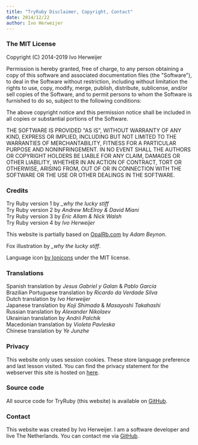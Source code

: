 ```yaml
---
title: "TryRuby Disclaimer, Copyright, Contact"
date: 2014/12/22
author: Ivo Herweijer
---
```


### The MIT License

Copyright (C) 2014-2019 Ivo Herweijer

Permission is hereby granted, free of charge, to any person obtaining a copy
of this software and associated documentation files (the "Software"), to deal
in the Software without restriction, including without limitation the rights
to use, copy, modify, merge, publish, distribute, sublicense, and/or sell
copies of the Software, and to permit persons to whom the Software is
furnished to do so, subject to the following conditions:

The above copyright notice and this permission notice shall be included in
all copies or substantial portions of the Software.

THE SOFTWARE IS PROVIDED "AS IS", WITHOUT WARRANTY OF ANY KIND, EXPRESS OR
IMPLIED, INCLUDING BUT NOT LIMITED TO THE WARRANTIES OF MERCHANTABILITY,
FITNESS FOR A PARTICULAR PURPOSE AND NONINFRINGEMENT. IN NO EVENT SHALL THE
AUTHORS OR COPYRIGHT HOLDERS BE LIABLE FOR ANY CLAIM, DAMAGES OR OTHER
LIABILITY, WHETHER IN AN ACTION OF CONTRACT, TORT OR OTHERWISE, ARISING FROM,
OUT OF OR IN CONNECTION WITH THE SOFTWARE OR THE USE OR OTHER DEALINGS IN
THE SOFTWARE.

### Credits

Try Ruby version 1 by _\_why the lucky stiff_  
Try Ruby version 2 by _Andrew McElroy & David Miani_  
Try Ruby version 3 by _Eric Allam & Nick Walsh_  
Try Ruby version 4 by _Ivo Herweijer_  

This website is partially based on <a href="http://opalrb.com/" target="_blank">OpalRb.com</a>
by _Adam Beynon_.

Fox illustration by _\_why the lucky stiff_.

Language icon [by Ionicons](https://github.com/ionic-team/ionicons) under the
MIT license.

### Translations

Spanish translation by _Jesus Gabriel y Galan_ & _Pablo García_  
Brazilian Portuguese translation by _Ricardo da Verdade Silva_  
Dutch translation by _Ivo Herweijer_  
Japanese translation by _Koji Shimada_ & _Masayoshi Takahashi_  
Russian translation by _Alexander Nikolaev_  
Ukrainian translation by _Andrii Palchik_  
Macedonian translation by _Violeta Pavleska_  
Chinese translation by _Ye Junzhe_

### Privacy

This website only uses session cookies. These store language preference and last
lesson visited.
You can find the privacy statement for the webserver this site is hosted on
<a href="https://help.github.com/articles/github-privacy-statement/" target="_blank">here</a>.

### Source code

All source code for TryRuby (this website) is available on
<a href="https://github.com/ruby/TryRuby" target="_blank">GitHub</a>.

### Contact

This website was created by Ivo Herweijer. I am a software developer and
live The Netherlands. You can contact me via
<a href="https://github.com/ruby/TryRuby/issues" target="_blank">GitHub</a>.
